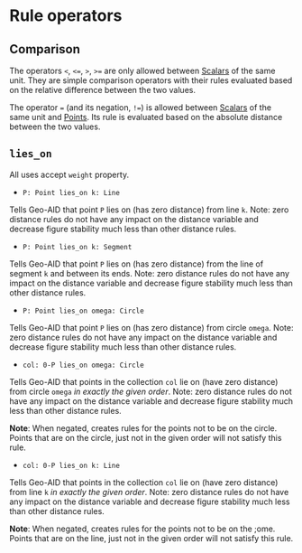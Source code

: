 # Rule operators

## Comparison

The operators `<`, `<=`, `>`, `>=` are only allowed between [Scalars](./types/primitives.md#scalar) of the same unit. They are simple comparison operators with their rules evaluated based on the relative difference between the two values.

The operator `=` (and its negation, `!=`) is allowed between [Scalars](./types/primitives.md#scalar) of the same unit and [Points](./types/primitives.md#point). Its rule is evaluated based on the absolute distance between the two values.

## `lies_on`

All uses accept `weight` property.

* `P: Point lies_on k: Line`

Tells Geo-AID that point `P` lies on (has zero distance) from line `k`. Note: zero distance rules do not have any impact on the distance variable and decrease figure stability much less than other distance rules.

* `P: Point lies_on k: Segment`

Tells Geo-AID that point `P` lies on (has zero distance) from the line of segment `k` and between its ends. Note: zero distance rules do not have any impact on the distance variable and decrease figure stability much less than other distance rules.

* `P: Point lies_on omega: Circle`

Tells Geo-AID that point `P` lies on (has zero distance) from circle `omega`. Note: zero distance rules do not have any impact on the distance variable and decrease figure stability much less than other distance rules.

* `col: 0-P lies_on omega: Circle`

Tells Geo-AID that points in the collection `col` lie on (have zero distance) from circle `omega` *in exactly the given order*. Note: zero distance rules do not have any impact on the distance variable and decrease figure stability much less than other distance rules.

**Note**: When negated, creates rules for the points not to be on the circle. Points that are on the circle, just not in the given order will not satisfy this rule.

* `col: 0-P lies_on k: Line`

Tells Geo-AID that points in the collection `col` lie on (have zero distance) from line `k` *in exactly the given order*. Note: zero distance rules do not have any impact on the distance variable and decrease figure stability much less than other distance rules.

**Note**: When negated, creates rules for the points not to be on the ;ome. Points that are on the line, just not in the given order will not satisfy this rule.
